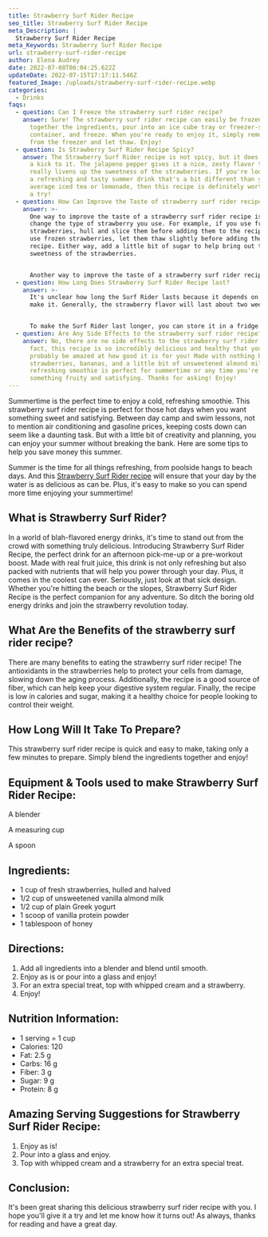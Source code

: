 ```yaml
---
title: Strawberry Surf Rider Recipe
seo_title: Strawberry Surf Rider Recipe
meta_Description: |
  Strawberry Surf Rider Recipe
meta_Keywords: Strawberry Surf Rider Recipe
url: strawberry-surf-rider-recipe
author: Elena Audrey
date: 2022-07-08T06:04:25.622Z
updateDate: 2022-07-15T17:17:11.546Z
featured_Image: /uploads/strawberry-surf-rider-recipe.webp
categories:
  - Drinks
faqs:
  - question: Can I Freeze the strawberry surf rider recipe?
    answer: Sure! The strawberry surf rider recipe can easily be frozen. Simply mix
      together the ingredients, pour into an ice cube tray or freezer-safe
      container, and freeze. When you're ready to enjoy it, simply remove it
      from the freezer and let thaw. Enjoy!
  - question: Is Strawberry Surf Rider Recipe Spicy?
    answer: The Strawberry Surf Rider recipe is not spicy, but it does have a bit of
      a kick to it. The jalapeno pepper gives it a nice, zesty flavor that
      really livens up the sweetness of the strawberries. If you're looking for
      a refreshing and tasty summer drink that's a bit different than your
      average iced tea or lemonade, then this recipe is definitely worth giving
      a try!
  - question: How Can Improve the Taste of strawberry surf rider recipe?
    answer: >-
      One way to improve the taste of a strawberry surf rider recipe is to
      change the type of strawberry you use. For example, if you use fresh
      strawberries, hull and slice them before adding them to the recipe. If you
      use frozen strawberries, let them thaw slightly before adding them to the
      recipe. Either way, add a little bit of sugar to help bring out the
      sweetness of the strawberries.


      Another way to improve the taste of a strawberry surf rider recipe is to change the type of liquid you use. Instead of water, try using orange juice or lemonade. This will give the drink a more refreshing flavor. You could also experiment with different types of alcohol, such as vodka or rum. Adding a shot of alcohol
  - question: How Long Does Strawberry Surf Rider Recipe last?
    answer: >-
      It's unclear how long the Surf Rider lasts because it depends on how you
      make it. Generally, the strawberry flavor will last about two weeks.


      To make the Surf Rider last longer, you can store it in a fridge or freezer. If you freeze it, make sure to let it thaw before you drink it or eat it.
  - question: Are Any Side Effects to the strawberry surf rider recipe?
    answer: No, there are no side effects to the strawberry surf rider recipe. In
      fact, this recipe is so incredibly delicious and healthy that you'll
      probably be amazed at how good it is for you! Made with nothing but fresh
      strawberries, bananas, and a little bit of unsweetened almond milk, this
      refreshing smoothie is perfect for summertime or any time you're craving
      something fruity and satisfying. Thanks for asking! Enjoy!
---
```

Summertime is the perfect time to enjoy a cold, refreshing smoothie. This strawberry surf rider recipe is perfect for those hot days when you want something sweet and satisfying. Between day camp and swim lessons, not to mention air conditioning and gasoline prices, keeping costs down can seem like a daunting task. But with a little bit of creativity and planning, you can enjoy your summer without breaking the bank. Here are some tips to help you save money this summer.

Summer is the time for all things refreshing, from poolside hangs to beach days. And this [Strawberry Surf Rider recipe](https://goodlyrecipes.com/strawberry-surf-rider-recipe/) will ensure that your day by the water is as delicious as can be. Plus, it's easy to make so you can spend more time enjoying your summertime!

## **What is Strawberry Surf Rider?**

In a world of blah-flavored energy drinks, it's time to stand out from the crowd with something truly delicious. Introducing Strawberry Surf Rider Recipe, the perfect drink for an afternoon pick-me-up or a pre-workout boost. Made with real fruit juice, this drink is not only refreshing but also packed with nutrients that will help you power through your day. Plus, it comes in the coolest can ever. Seriously, just look at that sick design. Whether you're hitting the beach or the slopes, Strawberry Surf Rider Recipe is the perfect companion for any adventure. So ditch the boring old energy drinks and join the strawberry revolution today.

## **What Are the Benefits of the strawberry surf rider recipe?**

There are many benefits to eating the strawberry surf rider recipe! The antioxidants in the strawberries help to protect your cells from damage, slowing down the aging process. Additionally, the recipe is a good source of fiber, which can help keep your digestive system regular. Finally, the recipe is low in calories and sugar, making it a healthy choice for people looking to control their weight.

## **How Long Will It Take To Prepare?**

This strawberry surf rider recipe is quick and easy to make, taking only a few minutes to prepare. Simply blend the ingredients together and enjoy!

## **Equipment & Tools used to make Strawberry Surf Rider Recipe:**

A blender

A measuring cup

A spoon

## **Ingredients:**

* 1 cup of fresh strawberries, hulled and halved
* 1/2 cup of unsweetened vanilla almond milk
* 1/2 cup of plain Greek yogurt
* 1 scoop of vanilla protein powder
* 1 tablespoon of honey

## **Directions:**

1. Add all ingredients into a blender and blend until smooth.
2. Enjoy as is or pour into a glass and enjoy!
3. For an extra special treat, top with whipped cream and a strawberry.
4. Enjoy!

## **Nutrition Information:**

* 1 serving = 1 cup
* Calories: 120
* Fat: 2.5 g
* Carbs: 16 g
* Fiber: 3 g
* Sugar: 9 g
* Protein: 8 g

## **Amazing Serving Suggestions for Strawberry Surf Rider Recipe:**

1. Enjoy as is!
2. Pour into a glass and enjoy.
3. Top with whipped cream and a strawberry for an extra special treat.

## **Conclusion:**

It's been great sharing this delicious strawberry surf rider recipe with you. I hope you'll give it a try and let me know how it turns out! As always, thanks for reading and have a great day.